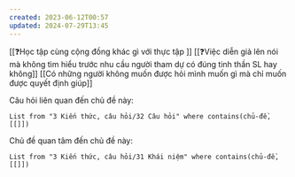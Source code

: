 ```yaml
---
created: 2023-06-12T00:57
updated: 2024-07-29T13:45
---
```

[[❓Học tập cùng cộng đồng khác gì với thực tập ]]
[[❓Việc diễn giả lên nói mà không tìm hiểu trước nhu cầu người tham dự có đúng tinh thần SL hay không]]
[[Có những người không muốn được hỏi mình muốn gì mà chỉ muốn được quyết định giúp]]

Câu hỏi liên quan đến chủ đề này:
```dataview
List from "3 Kiến thức, câu hỏi/32 Câu hỏi" where contains(chủ-đề,[[]]) 
```

Chủ đề quan tâm đến chủ đề này:
```dataview
List from "3 Kiến thức, câu hỏi/31 Khái niệm" where contains(chủ-đề,[[]]) 
```
 
